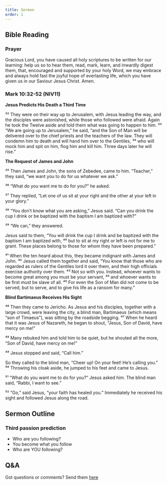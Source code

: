 ```yaml
---
title: Sermon 
order: 1
---
```


## Bible Reading

### Prayer
Gracious Lord, you have caused all holy scriptures to be written for our learning: help us so to hear them, read, mark, learn, and inwardly digest them, that, encouraged and supported by your holy Word, we may embrace and always hold fast the joyful hope of everlasting life, which you have given us in our Saviour Jesus Christ. Amen.
### Mark 10:32-52 (NIV11)

**Jesus Predicts His Death a Third Time**

³² They were on their way up to Jerusalem, with Jesus leading the way, and the disciples were astonished, while those who followed were afraid. Again he took the Twelve aside and told them what was going to happen to him. ³³ “We are going up to Jerusalem,” he said, “and the Son of Man will be delivered over to the chief priests and the teachers of the law. They will condemn him to death and will hand him over to the Gentiles, ³⁴ who will mock him and spit on him, flog him and kill him. Three days later he will rise.”

**The Request of James and John**

³⁵ Then James and John, the sons of Zebedee, came to him. “Teacher,” they said, “we want you to do for us whatever we ask.”

³⁶ “What do you want me to do for you?” he asked.

³⁷ They replied, “Let one of us sit at your right and the other at your left in your glory.”

³⁸ “You don’t know what you are asking,” Jesus said. “Can you drink the cup I drink or be baptized with the baptism I am baptized with?”

³⁹ “We can,” they answered.

Jesus said to them, “You will drink the cup I drink and be baptized with the baptism I am baptized with, ⁴⁰ but to sit at my right or left is not for me to grant. These places belong to those for whom they have been prepared.”

⁴¹ When the ten heard about this, they became indignant with James and John. ⁴² Jesus called them together and said, “You know that those who are regarded as rulers of the Gentiles lord it over them, and their high officials exercise authority over them. ⁴³ Not so with you. Instead, whoever wants to become great among you must be your servant, ⁴⁴ and whoever wants to be first must be slave of all. ⁴⁵ For even the Son of Man did not come to be served, but to serve, and to give his life as a ransom for many.”

**Blind Bartimaeus Receives His Sight**

⁴⁶ Then they came to Jericho. As Jesus and his disciples, together with a large crowd, were leaving the city, a blind man, Bartimaeus (which means “son of Timaeus”), was sitting by the roadside begging. ⁴⁷ When he heard that it was Jesus of Nazareth, he began to shout, “Jesus, Son of David, have mercy on me!”

⁴⁸ Many rebuked him and told him to be quiet, but he shouted all the more, “Son of David, have mercy on me!”

⁴⁹ Jesus stopped and said, “Call him.”

So they called to the blind man, “Cheer up! On your feet! He’s calling you.” ⁵⁰ Throwing his cloak aside, he jumped to his feet and came to Jesus.

⁵¹ “What do you want me to do for you?” Jesus asked him.
The blind man said, “Rabbi, I want to see.”

⁵² “Go,” said Jesus, “your faith has healed you.” Immediately he received his sight and followed Jesus along the road.


## Sermon Outline
### Third passion prediction

- Who are you following? 
- You become what you follow
- Who are YOU following?






## Q&A
Got questions or comments? Send them [here](https://tinyurl.com/SGHACQuestionsAnswers)
